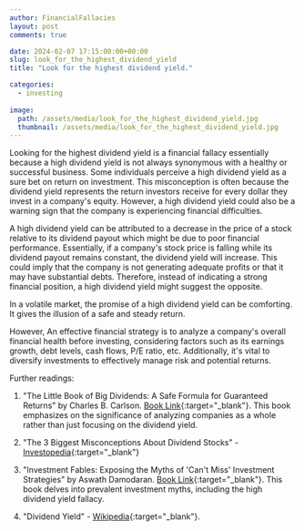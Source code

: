 ```yaml
---
author: FinancialFallacies
layout: post
comments: true

date: 2024-02-07 17:15:00:00+00:00  
slug: look_for_the_highest_dividend_yield
title: "Look for the highest dividend yield."

categories:
  - investing
  
image:
  path: /assets/media/look_for_the_highest_dividend_yield.jpg
  thumbnail: /assets/media/look_for_the_highest_dividend_yield.jpg
---
```


Looking for the highest dividend yield is a financial fallacy essentially because a high dividend yield is not always synonymous with a healthy or successful business. Some individuals perceive a high dividend yield as a sure bet on return on investment. This misconception is often because the dividend yield represents the return investors receive for every dollar they invest in a company's equity. However, a high dividend yield could also be a warning sign that the company is experiencing financial difficulties.

A high dividend yield can be attributed to a decrease in the price of a stock relative to its dividend payout which might be due to poor financial performance. Essentially, if a company's stock price is falling while its dividend payout remains constant, the dividend yield will increase. This could imply that the company is not generating adequate profits or that it may have substantial debts. Therefore, instead of indicating a strong financial position, a high dividend yield might suggest the opposite.

In a volatile market, the promise of a high dividend yield can be comforting. It gives the illusion of a safe and steady return. 

However, An effective financial strategy is to analyze a company's overall financial health before investing, considering factors such as its earnings growth, debt levels, cash flows, P/E ratio, etc. Additionally, it's vital to diversify investments to effectively manage risk and potential returns.

Further readings:

1. "The Little Book of Big Dividends: A Safe Formula for Guaranteed Returns" by Charles B. Carlson. [Book Link](https://www.amazon.com/Little-Book-Big-Dividends-Guaranteed/dp/0470567996/ref=nosim?tag=financialfall-20){:target="_blank"}. This book emphasizes on the significance of analyzing companies as a whole rather than just focusing on the dividend yield.

2. "The 3 Biggest Misconceptions About Dividend Stocks" - [Investopedia](https://www.investopedia.com/articles/investing/082015/3-biggest-misconceptions-dividend-stocks.asp){:target="_blank"}

3. "Investment Fables: Exposing the Myths of 'Can't Miss' Investment Strategies" by Aswath Damodaran. [Book Link](https://www.amazon.com/Investment-Fables-Strategies-Damodaran-2004-03-22/dp/B012YT97VW/ref=nosim?tag=financialfall-20){:target="_blank"}. This book delves into prevalent investment myths, including the high dividend yield fallacy.

4. "Dividend Yield" - [Wikipedia](https://en.wikipedia.org/wiki/Dividend_yield){:target="_blank"}.
